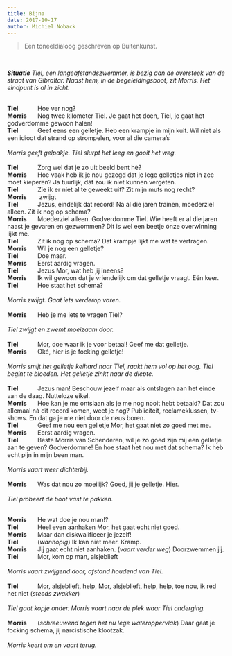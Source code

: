 ```yaml
---
title: Bijna
date: 2017-10-17
author: Michiel Noback
---
```


> Een toneeldialoog geschreven op Buitenkunst.

<br>

_**Situatie**
Tiel, een langeafstandszwemmer, is bezig aan de oversteek van de straat van Gibraltar. Naast hem, in de begeleidingsboot, zit Morris. Het eindpunt is al in zicht._
<br>
<br>

<style type="text/css">

.name {
  display: inline-block;
  width: 70px;
  font-weight: bold;
}

</style>


<span class="name">Tiel</span>Hoe ver nog?  
<span class="name">Morris</span>Nog twee kilometer Tiel. Je gaat het doen, Tiel, je gaat het godverdomme gewoon halen!  
<span class="name">Tiel</span>Geef eens een gelletje. Heb een krampje in mijn kuit. Wil niet als een idioot dat strand op strompelen, voor al die camera’s  
<br>
_Morris geeft gelpakje. Tiel slurpt het leeg en gooit het weg._  
<br>
<span class="name">Tiel</span>Zorg wel dat je zo uit beeld bent hè?  
<span class="name">Morris</span>Hoe vaak heb ik je nou gezegd dat je lege gelletjes niet in zee moet kieperen? Ja tuurlijk, dát zou ik niet kunnen vergeten.  
<span class="name">Tiel</span>Zie ik er niet al te geweekt uit? Zit mijn muts nog recht?  
<span class="name">Morris</span> zwijgt  
<span class="name">Tiel</span>Jezus, eindelijk dat record! Na al die jaren trainen, moederziel alleen. Zit ik nog op schema?  
<span class="name">Morris</span>Moederziel alleen. Godverdomme Tiel. Wie heeft er al die jaren naast je gevaren en gezwommen? Dit is wel een beetje ónze overwinning lijkt me.  
<span class="name">Tiel</span>Zit ik nog op schema? Dat krampje lijkt me wat te vertragen.  
<span class="name">Morris</span>Wil je nog een gelletje?  
<span class="name">Tiel</span>Doe maar.  
<span class="name">Morris</span>Eerst aardig vragen.  
<span class="name">Tiel</span>Jezus Mor, wat heb jij ineens?  
<span class="name">Morris</span>Ik wil gewoon dat je vriendelijk om dat gelletje vraagt. Eén keer.  
<span class="name">Tiel</span>Hoe staat het schema?  
<br>
_Morris zwijgt. Gaat iets verderop varen._  
<br>
<span class="name">Morris</span>Heb je me iets te vragen Tiel?  
<br>
_Tiel zwijgt en zwemt moeizaam door._  
<br>
<span class="name">Tiel</span>Mor, doe waar ik je voor betaal! Geef me dat gelletje.  
<span class="name">Morris</span>Oké, hier is je focking gelletje!  
<br>
_Morris smijt het gelletje keihard naar Tiel, raakt hem vol op het oog. Tiel begint te bloeden. Het gelletje zinkt naar de diepte._
<br>  
<span class="name">Tiel</span>Jezus man! Beschouw jezelf maar als ontslagen aan het einde van de daag. Nutteloze eikel.  
<span class="name">Morris</span>Hoe kan je me ontslaan als je me nog nooit hebt betaald? Dat zou allemaal nà dit record komen, weet je nog? Publiciteit, reclameklussen, tv-shows. En dat ga je me niet door de neus boren.  
<span class="name">Tiel</span>Geef me nou een gelletje Mor, het gaat niet zo goed met me.  
<span class="name">Morris</span>Eerst aardig vragen.  
<span class="name">Tiel</span>Beste Morris van Schenderen, wil je zo goed zijn mij een gelletje aan te geven? Godverdomme! En hoe staat het nou met dat schema? Ik heb echt pijn in mijn been man.  
<br>
_Morris vaart weer dichterbij._  
<br>
<span class="name">Morris</span>Was dat nou zo moeilijk? Goed, jij je gelletje. Hier.  
<br>
_Tiel probeert de boot vast te pakken._  
<br>

<span class="name">Morris</span>He wat doe je nou man!?  
<span class="name">Tiel</span>Heel even aanhaken Mor, het gaat echt niet goed.  
<span class="name">Morris</span>Maar dan diskwalificeer je jezelf!  
<span class="name">Tiel</span>(_wanhopig_) Ik kan niet meer. Kramp.  
<span class="name">Morris</span>Jij gaat echt niet aanhaken.  (_vaart verder weg_)  Doorzwemmen jij.  
<span class="name">Tiel</span>Mor, kom op man, alsjeblieft  
<br>
_Morris vaart zwijgend door, afstand houdend van Tiel._  
<br>
<span class="name">Tiel</span>Mor, alsjeblieft, help, Mor, alsjeblieft, help, help, toe nou, ik red het niet (_steeds zwakker_)  
<br>
_Tiel gaat kopje onder. Morris vaart naar de plek waar Tiel onderging._  
<br>
<span class="name">Morris</span>(_schreeuwend tegen het nu lege wateroppervlak_) Daar gaat je focking schema, jij narcistische klootzak.  
<br>
_Morris keert om en vaart terug._  
